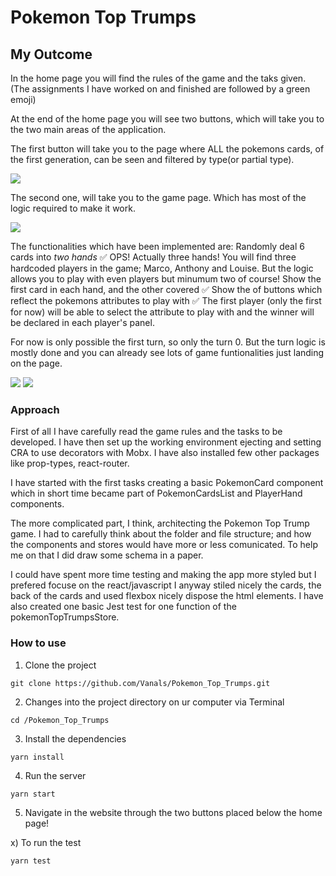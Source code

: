 # Pokemon Top Trumps
## My Outcome

In the home page you will find the rules of the game and the taks given. 
(The assignments I have worked on and finished are followed by a green emoji)

At the end of the home page you will see two buttons, which will take you to the two main areas of the application.

The first button will take you to the page where ALL the pokemons cards, of the first generation, can be seen and filtered by type(or partial type).


![](https://i.ibb.co/VjCmKTK/Screen-Shot-2019-10-03-at-18-09-08.png)


The second one, will take you to the game page. Which has most of the logic required to make it work.


![](https://i.ibb.co/sbcxc1V/Screen-Shot-2019-10-03-at-18-08-32.png)


The functionalities which have been implemented are: 
Randomly deal 6 cards into _two hands_ ✅
OPS! Actually three hands!
You will find three hardcoded players in the game; Marco, Anthony and Louise. But the logic allows you to play with even  players but minumum two of course!
Show the first card in each hand, and the other covered ✅
Show the of buttons which reflect the pokemons attributes to play with ✅
The first player (only the first for now) will be able to select the attribute to play with and the winner will be
declared in each player's panel.

For now is only possible the first turn, so only the turn 0. But the turn logic is mostly done and you can already see lots of game funtionalities just landing on the page.

![](https://i.ibb.co/TgxMZPt/Screen-Shot-2019-10-03-at-18-40-08.png)
![](https://i.ibb.co/WzRn6xs/Screen-Shot-2019-10-03-at-18-40-17.png)


### Approach

First of all I have carefully read the game rules and the tasks to be developed.
I have then set up the working environment ejecting and setting CRA to use decorators with Mobx.
I have also installed few other packages like prop-types, react-router.

I have started with the first tasks creating a basic PokemonCard component which in short time became part of PokemonCardsList and PlayerHand components.

The more complicated part, I think, architecting the Pokemon Top Trump game. I had to carefully think about the folder and file structure; and how the components and stores would have more or less comunicated. To help me on that I did draw some  schema in a paper.

I could have spent more time testing and making the app more styled but I prefered focuse on the react/javascript 
I anyway stiled nicely the cards, the back of the cards and used flexbox nicely dispose the html elements.
I have also created one basic Jest test for one function of the pokemonTopTrumpsStore.


### How to use

1) Clone the project
```
git clone https://github.com/Vanals/Pokemon_Top_Trumps.git
```
2) Changes into the project directory on ur computer via Terminal
```
cd /Pokemon_Top_Trumps
```
3) Install the dependencies
```
yarn install
```
4) Run the server
```
yarn start
```
5) Navigate in the website through the two buttons placed below the home page!

x) To run the test
```
yarn test
```
